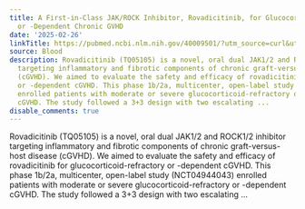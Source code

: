 ```yaml
---
title: A First-in-Class JAK/ROCK Inhibitor, Rovadicitinib, for Glucocorticoid-Refractory
  or -Dependent Chronic GVHD
date: '2025-02-26'
linkTitle: https://pubmed.ncbi.nlm.nih.gov/40009501/?utm_source=curl&utm_medium=rss&utm_campaign=journals&utm_content=7603509&fc=None&ff=20250227170931&v=2.18.0.post9+e462414
source: Blood
description: Rovadicitinib (TQ05105) is a novel, oral dual JAK1/2 and ROCK1/2 inhibitor
  targeting inflammatory and fibrotic components of chronic graft-versus-host disease
  (cGVHD). We aimed to evaluate the safety and efficacy of rovadicitinib for glucocorticoid-refractory
  or -dependent cGVHD. This phase 1b/2a, multicenter, open-label study (NCT04944043)
  enrolled patients with moderate or severe glucocorticoid-refractory or -dependent
  cGVHD. The study followed a 3+3 design with two escalating ...
disable_comments: true
---
```

Rovadicitinib (TQ05105) is a novel, oral dual JAK1/2 and ROCK1/2 inhibitor targeting inflammatory and fibrotic components of chronic graft-versus-host disease (cGVHD). We aimed to evaluate the safety and efficacy of rovadicitinib for glucocorticoid-refractory or -dependent cGVHD. This phase 1b/2a, multicenter, open-label study (NCT04944043) enrolled patients with moderate or severe glucocorticoid-refractory or -dependent cGVHD. The study followed a 3+3 design with two escalating ...
